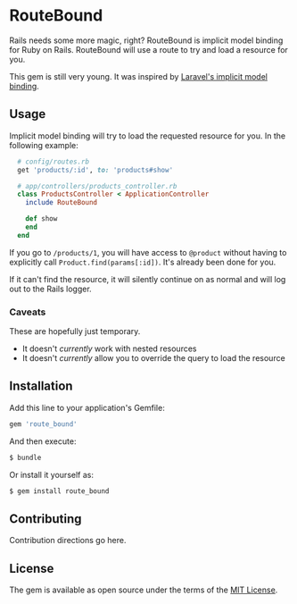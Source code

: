 # RouteBound
Rails needs some more magic, right? RouteBound is implicit model binding for Ruby on Rails. RouteBound will use a route to try and load a resource for you.

This gem is still very young. It was inspired by [Laravel's implicit model binding](https://laravel.com/docs/5.3/routing#route-model-binding).

## Usage
Implicit model binding will try to load the requested resource for you. In the following example:

```ruby
  # config/routes.rb
  get 'products/:id', to: 'products#show'
```

```ruby
  # app/controllers/products_controller.rb
  class ProductsController < ApplicationController
    include RouteBound

    def show
    end
  end
```

If you go to `/products/1`, you will have access to `@product` without having to explicitly call `Product.find(params[:id])`. It's already been done for you.

If it can't find the resource, it will silently continue on as normal and will log out to the Rails logger.

### Caveats
These are hopefully just temporary.
* It doesn't _currently_ work with nested resources
* It doesn't _currently_ allow you to override the query to load the resource

## Installation
Add this line to your application's Gemfile:

```ruby
gem 'route_bound'
```

And then execute:
```bash
$ bundle
```

Or install it yourself as:
```bash
$ gem install route_bound
```

## Contributing
Contribution directions go here.

## License
The gem is available as open source under the terms of the [MIT License](http://opensource.org/licenses/MIT).
